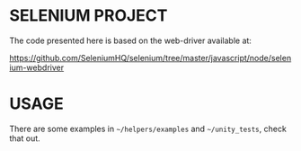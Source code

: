 SELENIUM PROJECT
=================
The code presented here is based on the web-driver available at:

https://github.com/SeleniumHQ/selenium/tree/master/javascript/node/selenium-webdriver


USAGE
=================
There are some examples in `~/helpers/examples` and `~/unity_tests`, check that out.
